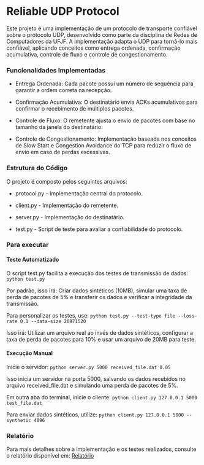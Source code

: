 # Reliable UDP Protocol

Este projeto é uma implementação de um protocolo de transporte confiável sobre o protocolo UDP, desenvolvido como parte da disciplina de Redes de Computadores da UFJF. A implementação adapta o UDP para torná-lo mais confiável, aplicando conceitos como entrega ordenada, confirmação acumulativa, controle de fluxo e controle de congestionamento.

### Funcionalidades Implementadas

- Entrega Ordenada: Cada pacote possui um número de sequência para garantir a ordem correta na recepção.

- Confirmação Acumulativa: O destinatário envia ACKs acumulativos para confirmar o recebimento de múltiplos pacotes.

- Controle de Fluxo: O remetente ajusta o envio de pacotes com base no tamanho da janela do destinatário.

- Controle de Congestionamento: Implementação baseada nos conceitos de Slow Start e Congestion Avoidance do TCP para reduzir o fluxo de envio em caso de perdas excessivas.

### Estrutura do Código

O projeto é composto pelos seguintes arquivos:

- protocol.py - Implementação central do protocolo.

- client.py - Implementação do remetente.

- server.py - Implementação do destinatário.

- test.py - Script de teste para avaliar a confiabilidade do protocolo.



### Para executar

#### Teste Automatizado
O script test.py facilita a execução dos testes de transmissão de dados: ```python test.py```

Por padrão, isso irá: Criar dados sintéticos (10MB), simular uma taxa de perda de pacotes de 5% e transferir os dados e verificar a integridade da transmissão.

Para personalizar os testes, use: ```python test.py --test-type file --loss-rate 0.1 --data-size 20971520```

Isso irá: Utilizar um arquivo real ao invés de dados sintéticos, configurar a taxa de perda de pacotes para 10% e usar um arquivo de 20MB para teste.


#### Execução Manual

Inicie o servidor: ```python server.py 5000 received_file.dat 0.05```

Isso inicia um servidor na porta 5000, salvando os dados recebidos no arquivo received_file.dat e simulando uma perda de pacotes de 5%.

Em outra aba do terminal, inicie o cliente: ```python client.py 127.0.0.1 5000 test_file.dat```

Para enviar dados sintéticos, utilize: ```python client.py 127.0.0.1 5000 --synthetic 4096```

### Relatório

Para mais detalhes sobre a implementação e os testes realizados, consulte o relatório disponível em: [Relatório](https://www.overleaf.com/read/tqfssgbfwdhb#768510)
